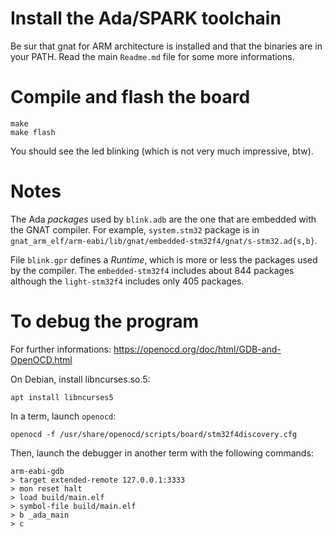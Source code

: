 
# Install the Ada/SPARK toolchain

Be sur that gnat for ARM architecture is installed and that the binaries are in
your PATH. Read the main `Readme.md` file for some more informations.

# Compile and flash the board

	make
	make flash

You should see the led blinking (which is not very much impressive, btw).


# Notes

The Ada *packages* used by `blink.adb` are the one that are embedded with the
GNAT compiler. For example, `system.stm32` package is in
`gnat_arm_elf/arm-eabi/lib/gnat/embedded-stm32f4/gnat/s-stm32.ad{s,b}`.

File `blink.gpr` defines a *Runtime*, which is more or less the packages
used by the compiler. The `embedded-stm32f4` includes about 844 packages
although the `light-stm32f4` includes only 405 packages.


# To debug the program

For further informations: https://openocd.org/doc/html/GDB-and-OpenOCD.html

On Debian, install libncurses.so.5:

	apt install libncurses5

In a term, launch `openocd`:

	openocd -f /usr/share/openocd/scripts/board/stm32f4discovery.cfg

Then, launch the debugger in another term with the following commands:

	arm-eabi-gdb
	> target extended-remote 127.0.0.1:3333
	> mon reset halt
	> load build/main.elf
	> symbol-file build/main.elf
	> b _ada_main
	> c

